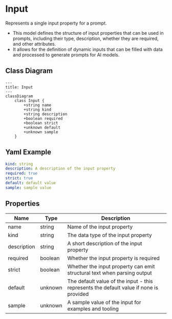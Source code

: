 # Input

Represents a single input property for a prompt.
* This model defines the structure of input properties that can be used in prompts,
including their type, description, whether they are required, and other attributes.
* It allows for the definition of dynamic inputs that can be filled with data
and processed to generate prompts for AI models.

## Class Diagram

```mermaid
---
title: Input
---
classDiagram
    class Input {
        +string name
        +string kind
        +string description
        +boolean required
        +boolean strict
        +unknown default
        +unknown sample
    }
```



## Yaml Example
```yaml
kind: string
description: A description of the input property
required: true
strict: true
default: default value
sample: sample value

```




## Properties

| Name | Type | Description |
| ---- | ---- | ----------- |
| name | string | Name of the input property  |
| kind | string | The data type of the input property  |
| description | string | A short description of the input property  |
| required | boolean | Whether the input property is required  |
| strict | boolean | Whether the input property can emit structural text when parsing output  |
| default | unknown | The default value of the input - this represents the default value if none is provided  |
| sample | unknown | A sample value of the input for examples and tooling  |




